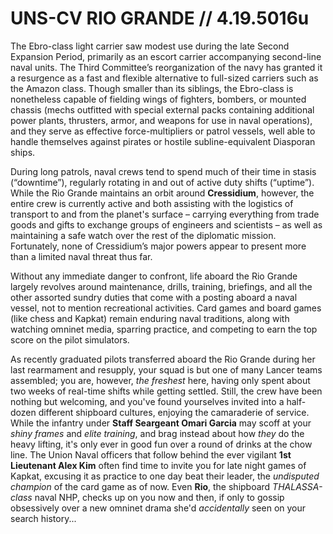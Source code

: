 # UNS-CV RIO GRANDE // 4.19.5016u
The Ebro-class light carrier saw modest use during the late Second Expansion Period, primarily as an escort carrier accompanying second-line naval units. The Third Committee’s reorganization of the navy has granted it a resurgence as a fast and flexible alternative to full-sized carriers such as the Amazon class. Though smaller than its siblings, the Ebro-class is nonetheless capable of fielding wings of fighters, bombers, or mounted chassis (mechs outfitted with special external packs containing additional power plants, thrusters, armor, and weapons for use in naval operations), and they serve as effective force-multipliers or patrol vessels, well able to handle themselves against pirates or hostile subline-equivalent Diasporan ships.

During long patrols, naval crews tend to spend much of their time in stasis (“downtime”), regularly rotating in and out of active duty shifts (“uptime”). While the Rio Grande maintains an orbit around **Cressidium**, however, the entire crew is currently active and both assisting with the logistics of transport to and from the planet's surface – carrying everything from trade goods and gifts to exchange groups of engineers and scientists – as well as maintaining a safe watch over the rest of the diplomatic mission. Fortunately, none of Cressidium’s major powers appear to present more than a limited naval threat thus far.

Without any immediate danger to confront, life aboard the Rio Grande largely revolves around maintenance, drills, training, briefings, and all the other assorted sundry duties that come with a posting aboard a naval vessel, not to mention recreational activities. Card games and board games (like chess and Kapkat) remain enduring naval traditions, along with watching omninet media, sparring practice, and competing to earn the top score on the pilot simulators.

As recently graduated pilots transferred aboard the Rio Grande during her last rearmament and resupply, your squad is but one of many Lancer teams assembled; you are, however, *the freshest* here, having only spent about two weeks of real-time shifts while getting settled. Still, the crew have been nothing but welcoming, and you've found yourselves invited into a half-dozen different shipboard cultures, enjoying the camaraderie of service. While the infantry under **Staff Seargeant Omari Garcia** may scoff at your *shiny frames* and *elite training*, and brag instead about how *they* do the heavy lifting, it's only ever in good fun over a round of drinks at the chow line. The Union Naval officers that follow behind the ever vigilant **1st Lieutenant Alex Kim** often find time to invite you for late night games of Kapkat, excusing it as practice to one day beat their leader, the *undisputed champion* of the card game as of now. Even **Rio**, the shipboard *THALASSA-class* naval NHP, checks up on you now and then, if only to gossip obsessively over a new omninet drama she'd *accidentally* seen on your search history...